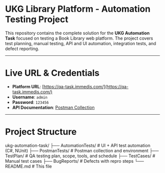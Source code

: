 ﻿# UKG Library Platform - Automation Testing Project

This repository contains the complete solution for the **UKG Automation Task** focused on testing a Book Library web platform.
The project covers test planning, manual testing, API and UI automation, integration tests, and defect reporting.

---

# Live URL & Credentials

- **Platform URL**: [https://qa-task.immedis.com/](https://qa-task.immedis.com/)
- **Username**: `admin`
- **Password**: `123456`
- **API Documentation**: [Postman Collection](https://documenter.getpostman.com/view/8102633/SWTHZukf)

---

# Project Structure

ukg-automation-task/
├── AutomationTests/      # UI + API test automation (C#, NUnit)
├── PostmanTests/         # Postman collection and environment
├── TestPlan/             # QA testing plan, scope, tools, and schedule
├── TestCases/            # Manual test cases
├── BugReports/           # Defects with repro steps
└── README.md             # This file
